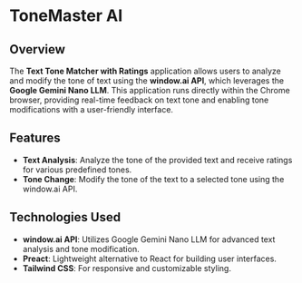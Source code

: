 # ToneMaster AI

## Overview

The **Text Tone Matcher with Ratings** application allows users to analyze and modify the tone of text using the **window.ai API**, which leverages the **Google Gemini Nano LLM**. This application runs directly within the Chrome browser, providing real-time feedback on text tone and enabling tone modifications with a user-friendly interface.

## Features

- **Text Analysis**: Analyze the tone of the provided text and receive ratings for various predefined tones.
- **Tone Change**: Modify the tone of the text to a selected tone using the window.ai API.

## Technologies Used

- **window.ai API**: Utilizes Google Gemini Nano LLM for advanced text analysis and tone modification.
- **Preact**: Lightweight alternative to React for building user interfaces.
- **Tailwind CSS**: For responsive and customizable styling.
